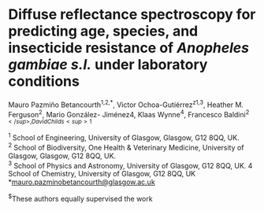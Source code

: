 # Diffuse reflectance spectroscopy for predicting age, species, and insecticide resistance of *Anopheles gambiae s.l.* under laboratory conditions

Mauro Pazmiño Betancourth<sup>1,2,*</sup>, Victor Ochoa-Gutiérrez<sup>z1,3</sup>, Heather M. Ferguson<sup>2</sup>, Mario González-
Jiménez</sup>4</sup>, Klaas Wynne<sup>4</sup>, Francesco Baldini<sup>2$</sup>, David Childs<sup>1$</sup>

<sup>1</sup> School of Engineering, University of Glasgow, Glasgow, G12 8QQ, UK.<br>
<sup>2</sup> School of Biodiversity, One Health & Veterinary Medicine, University of Glasgow, Glasgow, G12 8QQ, UK.<br>
<sup>3</sup> School of Physics and Astronomy, University of Glasgow, G12 8QQ, UK. 4 School of Chemistry, University of Glasgow, G12 8QQ, UK<br>
*mauro.pazminobetancourth@glasgow.ac.uk

<sup>$</sup>These authors equally supervised the work
